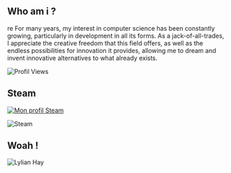 ## Who am i ?
re
For many years, my interest in computer science has been constantly growing, particularly in development in all its forms. As a jack-of-all-trades, I appreciate the creative freedom that this field offers, as well as the endless possibilities for innovation it provides, allowing me to dream and invent innovative alternatives to what already exists.

![Profil Views](https://komarev.com/ghpvc/?username=lhay9)

## Steam 
[![Mon profil Steam](https://img.shields.io/badge/Steam-Profile-blue?logo=steam)](https://steamcommunity.com/id/VyOk9)

![Steam](https://steam-stat.vercel.app/api?profileName=VyOk9)

## Woah !
<div>
<img src="https://github-readme-streak-stats.herokuapp.com/?user=lhay9&theme=dracula&hide_border=true&border_radius=" alt="Lylian Hay" />
</div>
